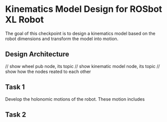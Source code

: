 # Kinematics Model Design for ROSbot XL Robot

The goal of this checkpoint is to design a kinematics model based on the robot dimensions and transform the model into motion.

## Design Architecture

// show wheel pub node, its topic
// show kinematic model node, its topic
// show how the nodes reated to each other

## Task 1
Develop the holonomic motions of the robot. These motion includes



## Task 2
